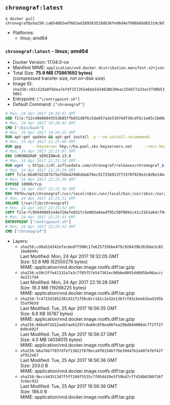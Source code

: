 ## `chronograf:latest`

```console
$ docker pull chronograf@sha256:ca6548b5edf663ad209363529db36fe96d4e7998b68d85319c9d72b49a41b4e2
```

-	Platforms:
	-	linux; amd64

### `chronograf:latest` - linux; amd64

-	Docker Version: 17.04.0-ce
-	Manifest MIME: `application/vnd.docker.distribution.manifest.v2+json`
-	Total Size: **75.9 MB (75861692 bytes)**  
	(compressed transfer size, not on-disk size)
-	Image ID: `sha256:c81c52da8fbbea7efdf157262e6da5434630b30eac256bf7a33ac5fd0b5398b1`
-	Entrypoint: `["\/entrypoint.sh"]`
-	Default Command: `["chronograf"]`

```dockerfile
# Mon, 24 Apr 2017 19:20:41 GMT
ADD file:712c48086043553b85ffb031d8f6c5de857a2e53974df30cdfbc1e85c1b00a25 in / 
# Mon, 24 Apr 2017 19:20:42 GMT
CMD ["/bin/bash"]
# Mon, 24 Apr 2017 19:54:25 GMT
RUN apt-get update && apt-get install -y --no-install-recommends 		ca-certificates 		curl 		wget 	&& rm -rf /var/lib/apt/lists/*
# Mon, 24 Apr 2017 22:25:06 GMT
RUN gpg     --keyserver hkp://ha.pool.sks-keyservers.net     --recv-keys 05CE15085FC09D18E99EFB22684A14CF2582E0C5
# Mon, 24 Apr 2017 22:25:07 GMT
ENV CHRONOGRAF_VERSION=0.13.0
# Mon, 24 Apr 2017 22:25:28 GMT
RUN wget -q https://dl.influxdata.com/chronograf/releases/chronograf_${CHRONOGRAF_VERSION}_amd64.deb.asc &&     wget -q https://dl.influxdata.com/chronograf/releases/chronograf_${CHRONOGRAF_VERSION}_amd64.deb &&     gpg --batch --verify chronograf_${CHRONOGRAF_VERSION}_amd64.deb.asc chronograf_${CHRONOGRAF_VERSION}_amd64.deb &&     dpkg -i chronograf_${CHRONOGRAF_VERSION}_amd64.deb &&     rm -f chronograf_${CHRONOGRAF_VERSION}_amd64.deb*
# Mon, 24 Apr 2017 22:25:29 GMT
COPY file:6bd8f62167b75e75bb429d6dda670ec917256913ff3370f929e2c8d9e14b475e in /etc/chronograf/chronograf.conf 
# Mon, 24 Apr 2017 22:25:30 GMT
EXPOSE 10000/tcp
# Mon, 24 Apr 2017 22:25:30 GMT
ENV PATH=/opt/chronograf:/usr/local/sbin:/usr/local/bin:/usr/sbin:/usr/bin:/sbin:/bin
# Mon, 24 Apr 2017 22:25:31 GMT
VOLUME [/var/lib/chronograf]
# Mon, 24 Apr 2017 22:25:32 GMT
COPY file:fc95049005144e726efe031fc5e003a8eedf95c50f0041c41c3161e64cf9dbbe in /entrypoint.sh 
# Mon, 24 Apr 2017 22:25:33 GMT
ENTRYPOINT ["/entrypoint.sh"]
# Mon, 24 Apr 2017 22:25:33 GMT
CMD ["chronograf"]
```

-	Layers:
	-	`sha256:cd0a524342efac6edff500c17e625735bbe479c926439b263bbe3c8518a0849c`  
		Last Modified: Mon, 24 Apr 2017 19:32:05 GMT  
		Size: 52.6 MB (52550276 bytes)  
		MIME: application/vnd.docker.image.rootfs.diff.tar.gzip
	-	`sha256:e39c3ffe41332a7a3c7f85f57e547361ec90b6e0091dd6058e06acccde2217d4`  
		Last Modified: Mon, 24 Apr 2017 22:19:28 GMT  
		Size: 19.3 MB (19266225 bytes)  
		MIME: application/vnd.docker.image.rootfs.diff.tar.gzip
	-	`sha256:7c4715d1852381431f1f56c8cc181c1e32e13bfcf83cbee61bad195b55af9b5d`  
		Last Modified: Tue, 25 Apr 2017 16:56:35 GMT  
		Size: 6.8 KB (6787 bytes)  
		MIME: application/vnd.docker.image.rootfs.diff.tar.gzip
	-	`sha256:84be972d12aebfae81297c8a60c0f8ea96fea29bd8d40064c7f2ff270d9c692f`  
		Last Modified: Tue, 25 Apr 2017 16:56:37 GMT  
		Size: 4.0 MB (4038015 bytes)  
		MIME: application/vnd.docker.image.rootfs.diff.tar.gzip
	-	`sha256:b6a76b77037dfef13822f678eca9f8154b776e39447b1a48f47bf42faf912e67`  
		Last Modified: Tue, 25 Apr 2017 16:56:36 GMT  
		Size: 203.0 B  
		MIME: application/vnd.docker.image.rootfs.diff.tar.gzip
	-	`sha256:9ecc443513d7f5ff260f5535c7f054429e3f59b47cffd2db0200f1673c6ec932`  
		Last Modified: Tue, 25 Apr 2017 16:56:36 GMT  
		Size: 186.0 B  
		MIME: application/vnd.docker.image.rootfs.diff.tar.gzip
